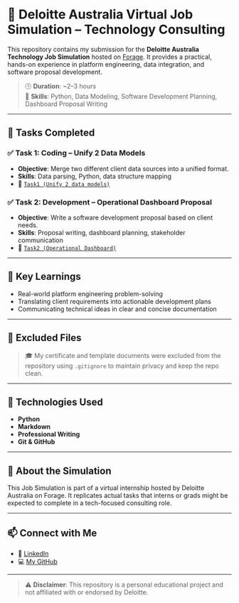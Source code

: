 # 💼 Deloitte Australia Virtual Job Simulation – Technology Consulting

This repository contains my submission for the **Deloitte Australia Technology Job Simulation** hosted on [Forage](https://www.theforage.com/). It provides a practical, hands-on experience in platform engineering, data integration, and software proposal development.

> 🕒 **Duration**: ~2–3 hours  
> 🎯 **Skills**: Python, Data Modeling, Software Development Planning, Dashboard Proposal Writing

---

## 📁 Tasks Completed

### ✅ Task 1: Coding – Unify 2 Data Models

- **Objective**: Merge two different client data sources into a unified format.
- **Skills**: Data parsing, Python, data structure mapping
- 📂 [`Task1 (Unify 2 data models)`](./Task1%20(Unify%202%20data%20models)/)

### ✅ Task 2: Development – Operational Dashboard Proposal

- **Objective**: Write a software development proposal based on client needs.
- **Skills**: Proposal writing, dashboard planning, stakeholder communication
- 📂 [`Task2 (Operational Dashboard)`](./Task2%20(Operational%20Dashboard)/)

---

## 🧠 Key Learnings

- Real-world platform engineering problem-solving
- Translating client requirements into actionable development plans
- Communicating technical ideas in clear and concise documentation

---

## 🚫 Excluded Files

> 🎓 My certificate and template documents were excluded from the repository using `.gitignore` to maintain privacy and keep the repo clean.

---

## 📌 Technologies Used

- **Python**
- **Markdown**
- **Professional Writing**
- **Git & GitHub**

---

## 📝 About the Simulation

This Job Simulation is part of a virtual internship hosted by Deloitte Australia on Forage. It replicates actual tasks that interns or grads might be expected to complete in a tech-focused consulting role.

---

## 📫 Connect with Me

- 🔗 [LinkedIn](https://www.linkedin.com/)
- 💻 [My GitHub](https://github.com/itsvinitlunia)

---

> ⚠️ **Disclaimer**: This repository is a personal educational project and not affiliated with or endorsed by Deloitte.
